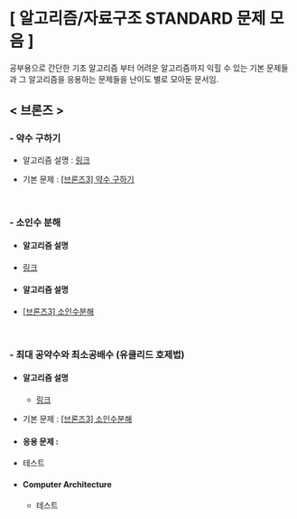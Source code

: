 # [ 알고리즘/자료구조 STANDARD 문제 모음 ]

공부용으로 간단한 기초 알고리즘 부터 어려운 알고리즘까지 익힐 수 있는 기본 문제들과 그 알고리즘을 응용하는 문제들을 난이도 별로 모아둔 문서임.

## < 브론즈 >

### - 약수 구하기


* 알고리즘 설명 : [링크](https://kbw1101.tistory.com/32)

* 기본 문제 : [[브론즈3] 약수 구하기](https://www.acmicpc.net/problem/2501)

<br>

### - 소인수 분해


- #### 알고리즘 설명 
 - [링크](https://velog.io/@sangwoo_le/%EC%86%8C%EC%9D%B8%EC%88%98%EB%B6%84%ED%95%B4)

- #### 알고리즘 설명 
 - [[브론즈3] 소인수분해](https://www.acmicpc.net/problem/11653)

<br>

### - 최대 공약수와 최소공배수 (유클리드 호제법)

- #### 알고리즘 설명

  - [링크](https://imkh.dev/algorithm-gcd-lcm/)



* 기본 문제 : [[브론즈3] 소인수분해](https://www.acmicpc.net/problem/2609)

- #### 응용 문제 :
 - 테스트

- #### Computer Architecture

  - 테스트

